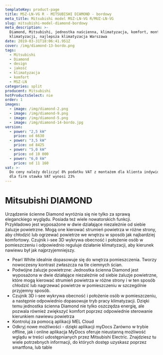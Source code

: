 ```yaml
---
templateKey: product-page
title: MSZ-LN-VG R - MITSUBISHI DIAMOND - bordowy
meta_title: Mitsubishi model MSZ-LN-VG R/MUZ-LN-VG
slug: mitsubishi-model-diamond-bordowy
meta_description: >-
  Diamond, Mitsubishi, jednostka naścienna, klimatyzacja, komfort, montaż
  klimatyzacji, najlepsza klimatyzacja Warszawa
date: 2019-03-31T18:06:41.951Z
cover: /img/diamond-13-bordo.png
tags:
  - Mitsubishi
  - Diamond
  - design
  - jakość
  - klimatyzacja
  - komfort
  - MSZ-LN
categories: split
producent: Mitsubishi
hotProductsSelect: nie
order: 1
images:
  - image: /img/diamond-2.png
  - image: /img/diamond-9.png
  - image: /img/diamond-5.png
  - image: /img/diamond-14-bordo.jpg
version:
  - power: "2,5 kW"
    price: od 6630
  - power: "3,5 kW"
    price: od 8425
  - power: "5,0 kW"
    price: od 10 000
  - power: "6,0 kW"
    price: od 11 160
vat: >-
  Do ceny należy doliczyć 8% podatku VAT z montażem dla klienta indywidualnego,
  dla firm stawka VAT wynosi 23%
---
```


# Mitsubishi DIAMOND

Urządzenie ścienne Diamond wyróżnia się nie tylko za sprawą eleganckiego wyglądu. Posiada też wiele nowatorskich funkcji. Przykładowo jest wyposażone w dwie działające niezależnie od siebie żaluzje powietrzne. Mogą one kierować strumień powietrza w różne strony, aby chłodzić lub ogrzewać powietrze we wnętrzu w sposób jak najbardziej komfortowy. Czujnik i-see 3D wykrywa obecność i położenie osób w pomieszczeniu i odpowiednio reguluje działanie klimatyzacji, aby kierunek nawiewu był jak najprzyjemniejszy.

- Pearl White idealnie dopasowuje się do wnętrza pomieszczenia. Tworzy nowoczesny kontrast zwłaszcza na tle ciemnych ścian.
- Podwójne żaluzje powietrzne:
  Jednostka ścienna Diamond jest wyposażona w dwie działające niezależnie od siebie żaluzje powietrzne, które mogą kierować strumień powietrza w różne strony i w ten sposób chłodzić lub nagrzewać powietrze w pomieszczeniu w szczególnie przyjemny sposób.
- Czujnik 3D i-see wykrywa obecność i położenie osób w pomieszczeniu, a następnie odpowiednio dopasowuje tryb pracy klimatyzacji. Dzięki temu jednostka ścienna Diamond nie tylko oszczędza energię, ale pozwala również zwiększyć komfort poprzez odpowiednie sterowanie kierunkiem nawiewu powietrza
- Kontroluj za pomocą aplikacji MEL Cloud
- Odkryj nowe możliwości - dzięki aplikacji myDocs
  Zarówno w trybie offline, jak i online aplikacja MyDocs oferuje nieustanną możliwość wglądu w treści udostępnianych przez Mitsubishi Electric. Znajdziesz tu wiele potrzebnych informacji, do których dostęp uzyskasz poprzez smartfona, lub table
